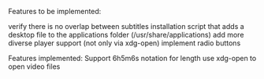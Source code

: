 Features to be implemented:

verify there is no overlap between subtitles
installation script that adds a desktop file to the applications folder (/usr/share/applications)
add more diverse player support (not only via xdg-open)
implement radio buttons

Features implemented:
Support 6h5m6s notation for length
use xdg-open to open video files